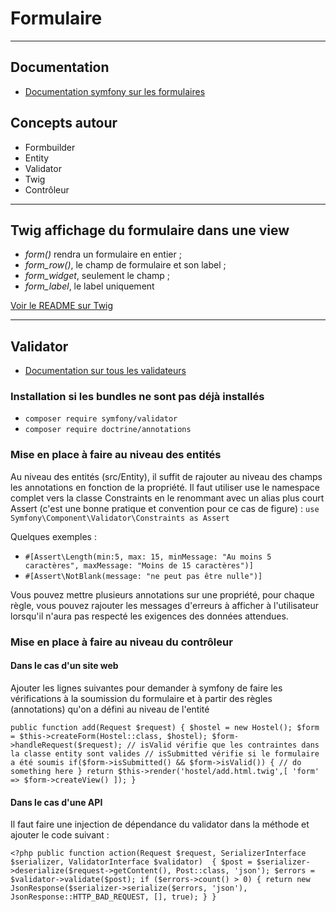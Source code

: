 # Formulaire

---

## Documentation

- [Documentation symfony sur les formulaires](https://symfony.com/doc/current/form/form_customization.html)

## Concepts autour

- Formbuilder
- Entity
- Validator
- Twig
- Contrôleur

---

## Twig affichage du formulaire dans une view

- *form()*  rendra un formulaire en entier ;
- *form_row()*, le champ de formulaire et son label ;
- *form_widget*, seulement le champ ;
- *form_label*, le label uniquement

[Voir le README sur Twig](../twig/README.md)

---

## Validator

- [Documentation sur tous les validateurs](https://symfony.com/doc/current/reference/constraints.html)

### Installation si les bundles ne sont pas déjà installés

- `composer require symfony/validator`
- `composer require doctrine/annotations`

### Mise en place à faire au niveau des entités

Au niveau des entités (src/Entity), il suffit de rajouter au niveau des champs les annotations en fonction de la propriété.
Il faut utiliser use le namespace complet vers la classe Constraints en le renommant avec un alias plus court Assert (c'est une bonne pratique et convention pour ce cas de figure) : `use Symfony\Component\Validator\Constraints as Assert`

Quelques exemples : 

- `#[Assert\Length(min:5, max: 15, minMessage: "Au moins 5 caractères", maxMessage: "Moins de 15 caractères")]`
- `#[Assert\NotBlank(message: "ne peut pas être nulle")]`

Vous pouvez mettre plusieurs annotations sur une propriété, pour chaque règle, vous pouvez rajouter les messages d'erreurs à afficher à l'utilisateur lorsqu'il n'aura pas respecté les exigences des données attendues.

### Mise en place à faire au niveau du contrôleur

#### Dans le cas d'un site web

Ajouter les lignes suivantes pour demander à symfony de faire les vérifications à la soumission du formulaire et à partir des règles (annotations) qu'on a défini au niveau de l'entité

`public function add(Request $request) {
  $hostel = new Hostel();
  $form = $this->createForm(Hostel::class, $hostel);
  $form->handleRequest($request);
  // isValid vérifie que les contraintes dans la classe entity sont valides
  // isSubmitted vérifie si le formulaire a été soumis
  if($form->isSubmitted() && $form->isValid()) {
    // do something here
  }
  return $this->render('hostel/add.html.twig',[
    'form' => $form->createView()
  ]);
}`

#### Dans le cas d'une API

Il faut faire une injection de dépendance du validator dans la méthode et ajouter le code suivant : 

`<?php
  public function action(Request $request, SerializerInterface $serializer, ValidatorInterface $validator) 
  {
    $post = $serializer->deserialize($request->getContent(), Post::class, 'json');
    $errors = $validator->validate($post);
    if ($errors->count() > 0) {
      return new JsonResponse($serializer->serialize($errors, 'json'), JsonResponse::HTTP_BAD_REQUEST, [], true);
    }
  }`